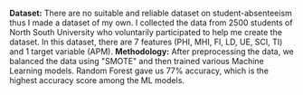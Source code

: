 **Dataset:** 
There are no suitable and reliable dataset on student-absenteeism thus I made a dataset of my own. 
I collected the data from 2500 students of North South University who voluntarily participated to help me create the dataset.
In this dataset, there are 7 features (PHI, MHI, FI, LD, UE, SCI, TI) and 1 target variable (APM).
**Methodology:**
After preprocessing the data, we balanced the data using "SMOTE" and then trained various Machine Learning models.
Random Forest gave us 77% accuracy, which is the highest accuracy score among the ML models.
